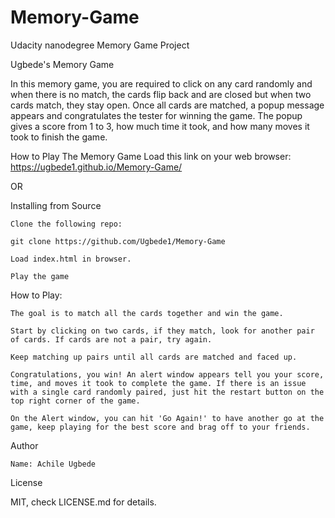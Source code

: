 # Memory-Game
Udacity nanodegree Memory Game Project

Ugbede's Memory Game

In this memory game, you are required to click on any card randomly and when there is no match, the cards flip back and are closed but when two cards match, they stay open.
Once all cards are matched, a popup message appears and congratulates the tester for winning the game. The popup gives a score from 1 to 3, how much time it took, and how many moves it took to finish the game.

How to Play The Memory Game
Load this link on your web browser: https://ugbede1.github.io/Memory-Game/

OR

Installing from Source

    Clone the following repo:

    git clone https://github.com/Ugbede1/Memory-Game

    Load index.html in browser.

    Play the game


How to Play:

    The goal is to match all the cards together and win the game.

    Start by clicking on two cards, if they match, look for another pair of cards. If cards are not a pair, try again.

    Keep matching up pairs until all cards are matched and faced up.

    Congratulations, you win! An alert window appears tell you your score, time, and moves it took to complete the game. If there is an issue with a single card randomly paired, just hit the restart button on the top right corner of the game.

    On the Alert window, you can hit 'Go Again!' to have another go at the game, keep playing for the best score and brag off to your friends.


Author

    Name: Achile Ugbede

License

MIT, check LICENSE.md for details.

